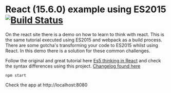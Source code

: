 # React (15.6.0) example using ES2015 [![Build Status](https://travis-ci.org/code0wl/react-example-modern-javascript.svg?branch=master)](https://travis-ci.org/code0wl/react-example-modern-javascript)

On the react site there is a demo on how to learn to think with react. This is the same tutorial executed using ES2015 and webpack as a build process. There are some gotcha's transforming your code to ES2015 whilst using React. In this demo there is a solution for these common challenges.

Follow the original and great tutorial here
[Es5 thinking in React](https://facebook.github.io/react/docs/thinking-in-react.html) and check the syntax differences using this project.
[Changelog found here](https://facebook.github.io/react/blog/2016/11/16/react-v15.4.0.html)

```
npm start
```

Check the app at http://localhost:8080
